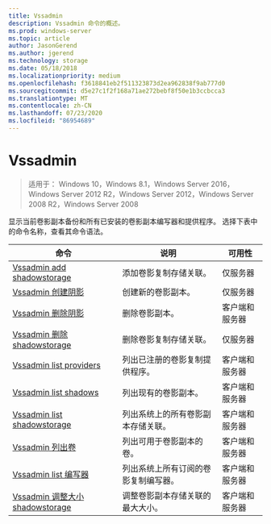 ```yaml
---
title: Vssadmin
description: Vssadmin 命令的概述。
ms.prod: windows-server
ms.topic: article
author: JasonGerend
ms.author: jgerend
ms.technology: storage
ms.date: 05/18/2018
ms.localizationpriority: medium
ms.openlocfilehash: f3618841eb2f511323873d2ea962838f9ab777d0
ms.sourcegitcommit: d5e27c1f2f168a71ae272bebf8f50e1b3ccbcca3
ms.translationtype: MT
ms.contentlocale: zh-CN
ms.lasthandoff: 07/23/2020
ms.locfileid: "86954689"
---
```

# <a name="vssadmin"></a>Vssadmin

> 适用于： Windows 10，Windows 8.1，Windows Server 2016，Windows Server 2012 R2，Windows Server 2012，Windows Server 2008 R2，Windows Server 2008

显示当前卷影副本备份和所有已安装的卷影副本编写器和提供程序。 选择下表中的命令名称，查看其命令语法。

|命令|说明|可用性
|---|---|---
|[Vssadmin add shadowstorage](/previous-versions/windows/it-pro/windows-server-2012-r2-and-2012/cc788051(v%3dws.11))|添加卷影复制存储关联。| 仅服务器
|[Vssadmin 创建阴影](/previous-versions/windows/it-pro/windows-server-2012-r2-and-2012/cc788055(v%3dws.11))|创建新的卷影副本。| 仅服务器
|[Vssadmin 删除阴影](vssadmin-delete-shadows.md)|删除卷影副本。| 客户端和服务器
|[Vssadmin 删除 shadowstorage](/previous-versions/windows/it-pro/windows-server-2012-r2-and-2012/cc785461(v%3dws.11))|删除卷影复制存储关联。| 仅服务器
|[Vssadmin list providers](/previous-versions/windows/it-pro/windows-server-2012-r2-and-2012/cc788108(v%3dws.11))|列出已注册的卷影复制提供程序。| 客户端和服务器
|[Vssadmin list shadows](vssadmin-list-shadows.md)|列出现有的卷影副本。| 客户端和服务器
|[Vssadmin list shadowstorage](/previous-versions/windows/it-pro/windows-server-2012-r2-and-2012/cc788045(v%3dws.11))|列出系统上的所有卷影副本存储关联。| 客户端和服务器
|[Vssadmin 列出卷](/previous-versions/windows/it-pro/windows-server-2012-r2-and-2012/cc788064(v%3dws.11))|列出可用于卷影副本的卷。| 客户端和服务器
|[Vssadmin list 编写器](vssadmin-list-writers.md)|列出系统上所有订阅的卷影复制编写器。| 客户端和服务器
|[Vssadmin 调整大小 shadowstorage](vssadmin-resize-shadowstorage.md)|调整卷影副本存储关联的最大大小。| 客户端和服务器
